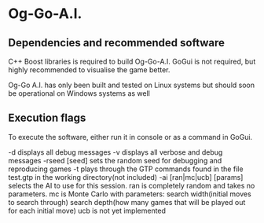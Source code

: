 Og-Go-A.I.
==========

Dependencies and recommended software
---------------

C++ Boost libraries is required to build Og-Go-A.I.
GoGui is not required, but highly recommended to visualise the game better.

Og-Go A.I. has only been built and tested on Linux systems but should soon be operational on Windows systems as well

Execution flags
---------------------

To execute the software, either run it in console or as a command in GoGui.

-d displays all debug messages
-v displays all verbose and debug messages
-rseed [seed] sets the random seed for debugging and reproducing games
-t plays through the GTP commands found in the file test.gtp in the working directory(not included)
-ai [ran|mc|ucb] [params] selects the AI to use for this session. 
    ran is completely random and takes no parameters. 
    mc is Monte Carlo with parameters:
      search width(initial moves to search through) 
      search depth(how many games that will be played out for each initial move)
    ucb is not yet implemented
